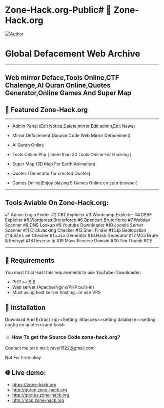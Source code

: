 # Zone-Hack.org-Public# 🔰 Zone-Hack.org

[![Author](http://zone-hack.org/asu.png)](https://github.com/Sad-Boy-1922)


# Global Defacement Web Archive
-----------------------------------
 Web mirror Deface,Tools Online,CTF Chalenge,Al Quran Online,Quotes Generator,Online Games And Super Map
------------------------------------

## 🔔 Featured Zone-Hack.org
___________________________________
- Admin Panel (Edit Notice,Delete mirror,Edit admin,Edit News)

- Mirror Defacement (Source Code Web Mirror Defacement)

- Al Quran Online

- Tools Online Php ( more than 20 Tools Online For Hacking )

- Super Map (3D Map For Earth Animation)

- Quotes (Generator for created Quotes)

- Games Online(Enjoy playing 5 Games Online on your browser)
__________________________________

## Tools Aviable On Zone-Hack.org:

#1.Admin Login Finder
#2.CBT Exploiter
#3.Wordcamp Exploiter
#4.CSRF Exploiter
#5.Wordpress Bruterforce
#6.Opencart Bruterforce
#7.Webdav Scanner
#8.DNS Lookup
#9.Youtube Downloader
#10.Joomla Server Scanner
#11.ClickJacking Checker
#12.Shell Finder
#13.Ip Geolocation
#14.Site Live Checker
#15.Jso Generator
#16.Hash Generator
#17.MD5 Brute & Encrypt
#18.Reverse Ip
#19.Mass Reverse Domain
#20.Tim Thumb RCE
_____________________________________

## 📌 Requirements

You must fit at least this requirements to use YouTube-Downloader:

- PHP >= 5.6
- Web server (Apache/Nginx/PHP built-in)
- Must using best server hosting...or use VPS

## 👤 Installation

Download And Extract zip>>Setting .httacces>>setting database>>setting config on quotes>>and finish 

### ☺ How To get the Source Code zone-hack.org?

Contact me on e mail: rayw1922@gmail.com

Not For Free okey

## 🌐 Live demo: 
- https://zone-hack.org
- http://quran.zone-hack.org
- http://quotes.zone-hack.org
- http://map.zone-hack.org










